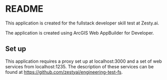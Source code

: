 # README

This application is created for the fullstack developer skill test at Zesty.ai.

The application is created using ArcGIS Web AppBuilder for Developer.

## Set up
This application requires a proxy set up at localhost:3000 and a set of web services from localhost:1235. The description of these services can be found at https://github.com/zestyai/engineering-test-fs. 